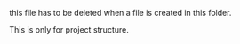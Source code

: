 this file has to be deleted when a file is created in this folder.

This is only for project structure.
